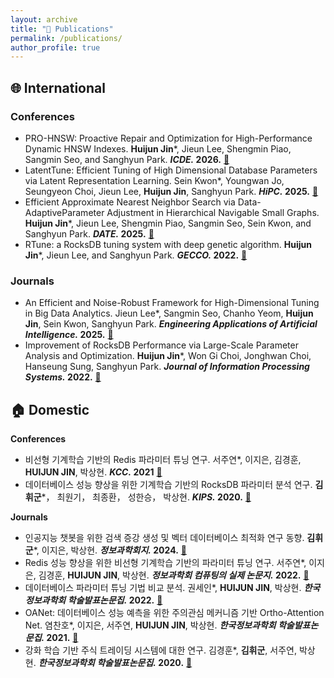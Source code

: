 ```yaml
---
layout: archive
title: "📝 Publications"
permalink: /publications/
author_profile: true
---
```

## 🌐 International
### Conferences
* PRO-HNSW: Proactive Repair and Optimization for High-Performance Dynamic HNSW Indexes. **Huijun Jin***, Jieun Lee, Shengmin Piao, Sangmin Seo, and Sanghyun Park. **_ICDE._ 2026.** [📖]()
* LatentTune: Efficient Tuning of High Dimensional Database Parameters via Latent Representation Learning. Sein Kwon*, Youngwan Jo, Seungyeon Choi, Jieun Lee, **Huijun Jin**, Sanghyun Park. **_HiPC._ 2025.** [📖]()
* Efficient Approximate Nearest Neighbor Search via Data-AdaptiveParameter Adjustment in Hierarchical Navigable Small Graphs. **Huijun Jin***, Jieun Lee, Shengmin Piao, Sangmin Seo, Sein Kwon, and Sanghyun Park. **_DATE._ 2025.** [📖](https://ieeexplore.ieee.org/document/10992903)
* RTune: a RocksDB tuning system with deep genetic algorithm. **Huijun Jin***, Jieun Lee, and Sanghyun Park. **_GECCO._ 2022.** [📖](https://doi.org/10.1145/3512290.3528726)
  
### Journals
* An Efficient and Noise-Robust Framework for High-Dimensional Tuning in Big Data Analytics. Jieun Lee*, Sangmin Seo, Chanho Yeom, **Huijun Jin**, Sein Kwon, Sanghyun Park. **_Engineering Applications of Artificial Intelligence._ 2025.** [📖](https://doi.org/10.1016/j.engappai.2025.111332)
* Improvement of RocksDB Performance via Large-Scale Parameter Analysis and Optimization. **Huijun Jin***, Won Gi Choi, Jonghwan Choi, Hanseung Sung, Sanghyun Park. **_Journal of Information Processing Systems._ 2022.** [📖](https://koreascience.kr/article/JAKO202220257593379.page)


## 🏠 Domestic
**Conferences**
* 비선형 기계학습 기반의 Redis 파라미터 튜닝 연구. 서주연*, 이지은, 김경훈, **HUIJUN JIN**, 박상현. **_KCC._ 2021** [📖](https://www.dbpia.co.kr/Journal/articleDetail?nodeId=NODE10582832)
* 데이터베이스 성능 향상을 위한 기계학습 기반의 RocksDB 파라미터 분석 연구. **김휘군***， 최원기， 최종환， 성한승， 박상현. **_KIPS._ 2020.** [📖](http://delab.yonsei.ac.kr/jekyll/assets/files/publication/domestic/conference/KIPS_C2020B0294.pdf)

**Journals**
* 인공지능 챗봇을 위한 검색 증강 생성 및 벡터 데이터베이스 최적화 연구 동향. **김휘군***, 이지은, 박상현. **_정보과학회지._ 2024.** [📖](https://www.dbpia.co.kr/Journal/articleDetail?nodeId=NODE11733659)
* Redis 성능 향상을 위한 비선형 기계학습 기반의 파라미터 튜닝 연구. 서주연*, 이지은, 김경훈, **HUIJUN JIN**, 박상현. **_정보과학회 컴퓨팅의 실제 논문지._ 2022.** [📖](https://www.dbpia.co.kr/Journal/articleDetail?nodeId=NODE11076056)
* 데이터베이스 파라미터 튜닝 기법 비교 분석. 권세인*, **HUIJUN JIN**, 박상현. **_한국정보과학회 학술발표논문집._ 2022.** [📖](https://www.dbpia.co.kr/Journal/articleDetail?nodeId=NODE11113244)
* OANet: 데이터베이스 성능 예측을 위한 주의관심 메커니즘 기반 Ortho-Attention Net. 염찬호*, 이지은, 서주연, **HUIJUN JIN**, 박상현. **_한국정보과학회 학술발표논문집._ 2021.** [📖](https://www.dbpia.co.kr/Journal/articleDetail?nodeId=NODE11035616)
* 강화 학습 기반 주식 트레이딩 시스템에 대한 연구. 김경훈*, **김휘군**, 서주연, 박상현. **_한국정보과학회 학술발표논문집._ 2020.** [📖](https://www.dbpia.co.kr/journal/articleDetail?nodeId=NODE09874567)

